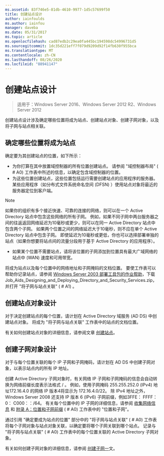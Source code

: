 ```yaml
---
ms.assetid: 83f746e5-81db-4610-9977-1d5c57699f50
title: 创建站点设计
author: iainfoulds
ms.author: iainfou
manager: daveba
ms.date: 05/31/2017
ms.topic: article
ms.openlocfilehash: cad87edb2c29ea0fa445bc194598dc54996731d5
ms.sourcegitcommit: 1dc35d221eff7f079d9209d92f14fb630f955bca
ms.translationtype: MT
ms.contentlocale: zh-CN
ms.lasthandoff: 08/26/2020
ms.locfileid: "88941147"
---
```

# <a name="creating-a-site-design"></a>创建站点设计

> 适用于：Windows Server 2016、Windows Server 2012 R2、Windows Server 2012

创建站点设计涉及确定哪些位置将成为站点、创建站点对象、创建子网对象，以及将子网与站点相关联。

## <a name="deciding-which-locations-will-become-sites"></a>确定哪些位置将成为站点

确定要为其创建站点的位置，如下所示：

- 为你打算在其中放置域控制器的所有位置创建站点。 请参阅 "域控制器布局" ( # A0) 工作表中所述的信息，以确定包含域控制器的位置。
- 为这些位置创建站点，这些位置包括运行需要创建站点的应用程序的服务器。 某些应用程序（如分布式文件系统命名空间 (DFSN) ）使用站点对象将最近的服务器定位到客户端。

> [!NOTE]
> 如果你的组织有多个接近快速、可靠的连接的网络，则可以在一个 Active Directory 站点中包含这些网络的所有子网。 例如，如果不同子网中两台服务器之间的往返返回网络延迟为10毫秒或更少，则可以在同一 Active Directory 站点中包含两个子网。 如果两个位置之间的网络延迟大于10毫秒，则不应在单个 Active Directory 站点中包含子网。 即使延迟为10毫秒或更低，你也可以选择部署单独的站点（如果你想要将站点间的流量分段用于基于 Active Directory 的应用程序）。

- 如果某个位置不需要站点，请将该位置的子网添加到位置具有最大广域网络的站点中 (WAN) 速度和可用带宽。

将成为站点以及每个位置中的网络地址和子网掩码的文档位置。 要使工作表可以帮助你记录站点，请参阅 [Windows Server 2003 部署工具包的作业帮助](https://microsoft.com/download/details.aspx?id=9608)，下载 Job_Aids_Designing_and_Deploying_Directory_and_Security_Services.zip，并打开 "将子网与站点关联" ( # A1) 。

## <a name="creating-a-site-object-design"></a>创建站点对象设计

对于决定创建站点的每个位置，请计划在 Active Directory 域服务 (AD DS) 中创建站点对象。 将成为 "将子网与站点关联" 工作表中的站点的文档位置。

有关如何创建站点对象的详细信息，请参阅文章 [创建站点](/previous-versions/windows/it-pro/windows-server-2008-r2-and-2008/cc772304(v=ws.11))。

## <a name="creating-a-subnet-object-design"></a>创建子网对象设计

对于与每个位置关联的每个 IP 子网和子网掩码，请计划在 AD DS 中创建子网对象，以表示站点内的所有 IP 地址。

创建 Active Directory 子网对象时，有关网络 IP 子网和子网掩码的信息会自动转换为网络前缀长度表示法格式 <IP address> / <prefix length> 。 例如，使用子网掩码 255.255.252.0 (IPv4) 地址172.16.4.0 的网络 IP 版本4将显示为 172.16.4.0/22。 除 IPv4 地址之外，Windows Server 2008 还支持 IP 版本 6 (IPv6) 子网前缀，例如3FFE： FFFF：0： C000：：/64。 有关每个位置中的 IP 子网的详细信息，请参阅 [收集网络信息](../../ad-ds/plan/Collecting-Network-Information.md) 和 [附录 A：位置和子网前缀](Appendix-A--Locations-and-Subnet-Prefixes.md) ( # A0) 工作表中的 "位置和子网"。

通过引用 "确定要成为站点的位置" 部分中的 "将子网与站点关联" ( # A0) 工作表将每个子网对象与站点对象关联，以确定要将哪个子网关联到哪个站点。 记录与 "将子网与站点关联" ( # A0) 工作表中的每个位置关联的 Active Directory 子网对象。

有关如何创建子网对象的详细信息，请参阅 [创建子网一](/previous-versions/windows/it-pro/windows-server-2008-r2-and-2008/cc770372(v=ws.11))文。
